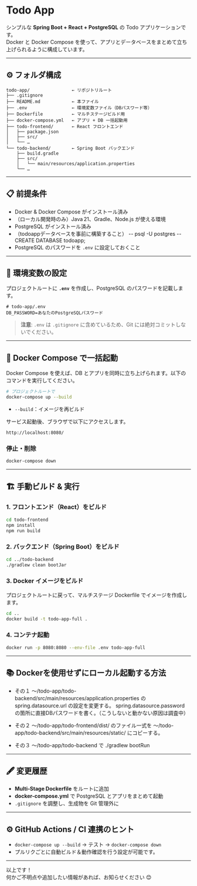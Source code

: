 # Todo App

シンプルな **Spring Boot + React + PostgreSQL** の Todo アプリケーションです。  
Docker と Docker Compose を使って、アプリとデータベースをまとめて立ち上げられるように構成しています。

---

## ⚙️ フォルダ構成

```
todo-app/                ← リポジトリルート
├── .gitignore
├── README.md            ← 本ファイル
├── .env                 ← 環境変数ファイル（DBパスワード等）
├── Dockerfile           ← マルチステージビルド用
├── docker-compose.yml   ← アプリ + DB 一括起動用
├── todo-frontend/       ← React フロントエンド
│   ├── package.json
│   ├── src/
│   └── …
└── todo-backend/        ← Spring Boot バックエンド
    ├── build.gradle
    ├── src/
    │   └── main/resources/application.properties
    └── …
```

---

## 📋 前提条件

- Docker & Docker Compose がインストール済み
- （ローカル開発時のみ）Java 21、Gradle、Node.js が使える環境
- PostgreSQL がインストール済み
- （todoappデータベースを事前に構築すること）
--   psql -U postgres
--   CREATE DATABASE todoapp;
- PostgreSQL のパスワードを `.env` に設定しておくこと

---

## 🔧 環境変数の設定

プロジェクトルートに **`.env`** を作成し、PostgreSQL のパスワードを記載します。

```env
# todo-app/.env
DB_PASSWORD=あなたのPostgreSQLパスワード
```

> **注意**: `.env` は `.gitignore` に含めているため、Git には絶対コミットしないでください。

---

## 🚀 Docker Compose で一括起動

Docker Compose を使えば、DB とアプリを同時に立ち上げられます。以下のコマンドを実行してください。

```bash
# プロジェクトルートで
docker-compose up --build
```

- `--build`：イメージを再ビルド

サービス起動後、ブラウザで以下にアクセスします。

```
http://localhost:8080/
```

### 停止・削除

```bash
docker-compose down
```

---

## 🏗️ 手動ビルド & 実行

### 1. フロントエンド（React）をビルド

```bash
cd todo-frontend
npm install
npm run build
```

### 2. バックエンド（Spring Boot）をビルド

```bash
cd ../todo-backend
./gradlew clean bootJar
```

### 3. Docker イメージをビルド

プロジェクトルートに戻って、マルチステージ Dockerfile でイメージを作成します。

```bash
cd ..
docker build -t todo-app-full .
```

### 4. コンテナ起動

```bash
docker run -p 8080:8080 --env-file .env todo-app-full
```

---

## 📚 Dockerを使用せずにローカル起動する方法

- その１
  ～/todo-app/todo-backend/src/main/resources/application.properties
  の
  spring.datasource.url の設定を変更する。
  spring.datasource.password の箇所に直接DBパスワードを書く。（こうしないと動かない原因は調査中）

- その２
  ～/todo-app/todo-frontend/dist/
  のファイル一式を
  ～/todo-app/todo-backend/src/main/resources/static/
  にコピーする。

- その３
  ～/todo-app/todo-backend
  で
  ./gradlew bootRun
---

## 🖋️ 変更履歴

- **Multi‑Stage Dockerfile** をルートに追加
- **docker-compose.yml** で PostgreSQL とアプリをまとめて起動
- `.gitignore` を調整し、生成物を Git 管理外に

---

## ⚙️ GitHub Actions / CI 連携のヒント

- `docker-compose up --build` → テスト → `docker-compose down`  
- プルリクごとに自動ビルド＆動作確認を行う設定が可能です。

---

以上です！  
何かご不明点や追加したい情報があれば、お知らせください 😊
